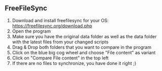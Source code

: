 ## FreeFileSync

1. Download and install freefilesync for your OS: <https://freefilesync.org/download.php>
2. Open the program
3. Make sure you have the original data folder as well as the data folder with the latest files from your changed scripts
4. Drag & Drop both folders that you want to compare in the program
5. Click on the blue big cog wheel and choose "File content" as variant
6. Click on "Compare File content" in the top left
7. If there are no files to synchronize, you have done it right ;)
